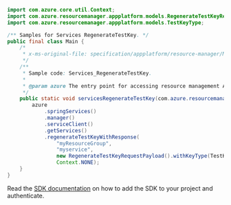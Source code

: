```java
import com.azure.core.util.Context;
import com.azure.resourcemanager.appplatform.models.RegenerateTestKeyRequestPayload;
import com.azure.resourcemanager.appplatform.models.TestKeyType;

/** Samples for Services RegenerateTestKey. */
public final class Main {
    /*
     * x-ms-original-file: specification/appplatform/resource-manager/Microsoft.AppPlatform/stable/2022-04-01/examples/Services_RegenerateTestKey.json
     */
    /**
     * Sample code: Services_RegenerateTestKey.
     *
     * @param azure The entry point for accessing resource management APIs in Azure.
     */
    public static void servicesRegenerateTestKey(com.azure.resourcemanager.AzureResourceManager azure) {
        azure
            .springServices()
            .manager()
            .serviceClient()
            .getServices()
            .regenerateTestKeyWithResponse(
                "myResourceGroup",
                "myservice",
                new RegenerateTestKeyRequestPayload().withKeyType(TestKeyType.PRIMARY),
                Context.NONE);
    }
}
```

Read the [SDK documentation](https://github.com/Azure/azure-sdk-for-java/blob/azure-resourcemanager_2.15.0/sdk/resourcemanager/azure-resourcemanager/README.md) on how to add the SDK to your project and authenticate.
